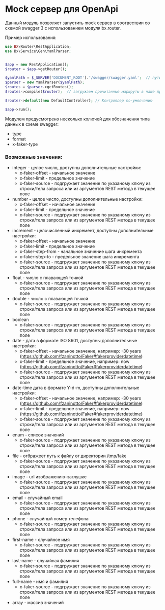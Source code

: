 # Mock сервер для OpenApi

Данный модуль позволяет запустить mock сервер в соотвествии со схемой swagger 3 с использованием модуля bx.router.

Пример использования:

```php
use BX\Router\RestApplication;
use Bx\Service\Gen\YamlParser;


$app = new RestApplication();
$router = $app->getRouter();

$yamlPath = $_SERVER['DOCUMENT_ROOT'].'/swagger/swagger.yaml';  // путь к схеме swagger
$parser = new YamlParser($yamlPath);
$routes = $parser->getRoutes();
$routes->compile($router);  // загружаем прочитанные маршруты в наше приложение

$router->default(new DefaultController); // Контроллер по-умолчанию

$app->run();
```

Модулем предусмотрено несколько колючей для обозначения типа данных в схеме swagger:

* type
* format 
* x-faker-type

### Возможные значения:

* integer - целое число, доступны дополнительные настройки:
    * x-faker-offset - начальное значение
    * x-faker-limit - предельное значение
    * x-faker-source - подгружает значение по указаному ключу из строки/тела запроса или из аргументов REST метода в текущее поле
* number - целое число, доступны дополнительные настройки:
    * x-faker-offset - начальное значение
    * x-faker-limit - предельное значение
    * x-faker-source - подгружает значение по указаному ключу из строки/тела запроса или из аргументов REST метода в текущее поле
* increment - целочисленный инкремент, доступны дополнительные настройки: 
  * x-faker-offset - начальное значение
  * x-faker-limit - предельное значение
  * x-faker-step-from - начальное значение шага инкремента
  * x-faker-step-to - предельное значение шага инкремента
  * x-faker-source - подгружает значение по указаному ключу из строки/тела запроса или из аргументов REST метода в текущее поле
* float - число с плавающей точкой
    * x-faker-source - подгружает значение по указаному ключу из строки/тела запроса или из аргументов REST метода в текущее поле
* double - число с плавающей точкой
    * x-faker-source - подгружает значение по указаному ключу из строки/тела запроса или из аргументов REST метода в текущее поле
* boolean
    * x-faker-source - подгружает значение по указаному ключу из строки/тела запроса или из аргументов REST метода в текущее поле
* date - дата в формате ISO 8601, доступны дополнительные настройки:
    * x-faker-offset - начальное значение, например: -30 years (https://github.com/fzaninotto/Faker#fakerproviderdatetime)
    * x-faker-limit - предельное значение, например: now (https://github.com/fzaninotto/Faker#fakerproviderdatetime)
    * x-faker-source - подгружает значение по указаному ключу из строки/тела запроса или из аргументов REST метода в текущее поле
* date-time дата в формате Y-d-m, доступны дополнительные настройки:
    * x-faker-offset - начальное значение, например: -30 years (https://github.com/fzaninotto/Faker#fakerproviderdatetime)
    * x-faker-limit - предельное значение, например: now (https://github.com/fzaninotto/Faker#fakerproviderdatetime)
    * x-faker-source - подгружает значение по указаному ключу из строки/тела запроса или из аргументов REST метода в текущее поле
* enum - список значений
    * x-faker-source - подгружает значение по указаному ключу из строки/тела запроса или из аргументов REST метода в текущее поле
* file - отбражеет путь к файлу от директории /tmp/fake
    * x-faker-source - подгружает значение по указаному ключу из строки/тела запроса или из аргументов REST метода в текущее поле
* image - url изображению-заглушке
    * x-faker-source - подгружает значение по указаному ключу из строки/тела запроса или из аргументов REST метода в текущее поле
* email - случайный email
    * x-faker-source - подгружает значение по указаному ключу из строки/тела запроса или из аргументов REST метода в текущее поле
* phone - случайный номер телефона
    * x-faker-source - подгружает значение по указаному ключу из строки/тела запроса или из аргументов REST метода в текущее поле
* first-name - случайное имя
    * x-faker-source - подгружает значение по указаному ключу из строки/тела запроса или из аргументов REST метода в текущее поле
* last-name - случайная фамилия
    * x-faker-source - подгружает значение по указаному ключу из строки/тела запроса или из аргументов REST метода в текущее поле
* full-name - имя и фамилия
    * x-faker-source - подгружает значение по указаному ключу из строки/тела запроса или из аргументов REST метода в текущее поле
* array - массив значений